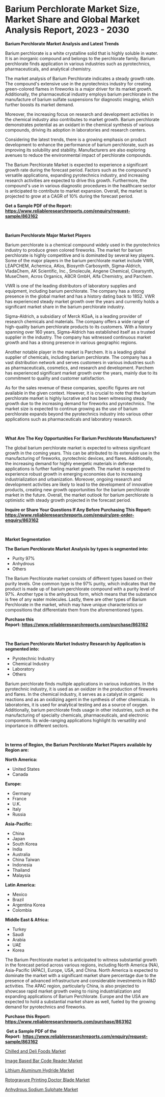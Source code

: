 <p><h1>Barium Perchlorate Market Size, Market Share and Global Market Analysis Report, 2023 - 2030</h1></p><p><strong>Barium Perchlorate Market Analysis and Latest Trends</strong></p>
<p><p>Barium perchlorate is a white crystalline solid that is highly soluble in water. It is an inorganic compound and belongs to the perchlorate family. Barium perchlorate finds application in various industries such as pyrotechnics, pharmaceuticals, and analytical chemistry.</p><p>The market analysis of Barium Perchlorate indicates a steady growth rate. The compound's extensive use in the pyrotechnics industry for creating green-colored flames in fireworks is a major driver for its market growth. Additionally, the pharmaceutical industry employs barium perchlorate in the manufacture of barium sulfate suspensions for diagnostic imaging, which further boosts its market demand.</p><p>Moreover, the increasing focus on research and development activities in the chemical industry also contributes to market growth. Barium perchlorate demonstrates potential as an oxidant in the chemical synthesis of various compounds, driving its adoption in laboratories and research centers.</p><p>Considering the latest trends, there is a growing emphasis on product development to enhance the performance of barium perchlorate, such as improving its solubility and stability. Manufacturers are also exploring avenues to reduce the environmental impact of perchlorate compounds.</p><p>The Barium Perchlorate Market is expected to experience a significant growth rate during the forecast period. Factors such as the compound's versatile applications, expanding pyrotechnics industry, and increasing research activities are expected to drive this growth. Furthermore, the compound's use in various diagnostic procedures in the healthcare sector is anticipated to contribute to market expansion. Overall, the market is projected to grow at a CAGR of 10% during the forecast period.</p></p>
<p><strong>Get a Sample PDF of the Report:&nbsp; <a href="https://www.reliableresearchreports.com/enquiry/request-sample/863162">https://www.reliableresearchreports.com/enquiry/request-sample/863162</a></strong></p>
<p>&nbsp;</p>
<p><strong>Barium Perchlorate Major Market Players</strong></p>
<p><p>Barium perchlorate is a chemical compound widely used in the pyrotechnics industry to produce green colored fireworks. The market for barium perchlorate is highly competitive and is dominated by several key players. Some of the major players in the barium perchlorate market include VWR, LEAPCHEM, Achemica, AKos, Biosynth Carbosynth, Sigma-Aldrich, VladaChem, AK Scientific, Inc., Smolecule, Angene Chemical, Clearsynth, MuseChem, Acros Organics, ABCR GmbH, Alfa Chemistry, and Parchem.</p><p>VWR is one of the leading distributors of laboratory supplies and equipment, including barium perchlorate. The company has a strong presence in the global market and has a history dating back to 1852. VWR has experienced steady market growth over the years and currently holds a significant market share in the barium perchlorate industry.</p><p>Sigma-Aldrich, a subsidiary of Merck KGaA, is a leading provider of research chemicals and materials. The company offers a wide range of high-quality barium perchlorate products to its customers. With a history spanning over 160 years, Sigma-Aldrich has established itself as a trusted supplier in the industry. The company has witnessed continuous market growth and has a strong presence in various geographic regions.</p><p>Another notable player in the market is Parchem. It is a leading global supplier of chemicals, including barium perchlorate. The company has a vast distribution network and serves customers in various industries such as pharmaceuticals, cosmetics, and research and development. Parchem has experienced significant market growth over the years, mainly due to its commitment to quality and customer satisfaction.</p><p>As for the sales revenue of these companies, specific figures are not available in the given context. However, it is crucial to note that the barium perchlorate market is highly lucrative and has been witnessing steady growth due to the increasing demand for fireworks and pyrotechnics. The market size is expected to continue growing as the use of barium perchlorate expands beyond the pyrotechnics industry into various other applications such as pharmaceuticals and laboratory research.</p></p>
<p>&nbsp;</p>
<p><strong>What Are The Key Opportunities For Barium Perchlorate Manufacturers?</strong></p>
<p><p>The global barium perchlorate market is expected to witness significant growth in the coming years. This can be attributed to its extensive use in the manufacturing of fireworks, pyrotechnic devices, and flares. Additionally, the increasing demand for highly energetic materials in defense applications is further fueling market growth. The market is expected to experience robust growth in emerging economies due to increasing industrialization and urbanization. Moreover, ongoing research and development activities are likely to lead to the development of innovative products, creating new growth opportunities for the barium perchlorate market in the future. Overall, the market outlook for barium perchlorate is optimistic with steady growth projected in the forecast period.</p></p>
<p><strong>Inquire or Share Your Questions If Any Before Purchasing This Report: <a href="https://www.reliableresearchreports.com/enquiry/pre-order-enquiry/863162">https://www.reliableresearchreports.com/enquiry/pre-order-enquiry/863162</a></strong></p>
<p>&nbsp;</p>
<p><strong>Market Segmentation</strong></p>
<p><strong>The Barium Perchlorate Market Analysis by types is segmented into:</strong></p>
<p><ul><li>Purity 97%</li><li>Anhydrous</li><li>Others</li></ul></p>
<p><p>The Barium Perchlorate market consists of different types based on their purity levels. One common type is the 97% purity, which indicates that the product is made up of barium perchlorate compound with a purity level of 97%. Another type is the anhydrous form, which means that the substance is free of any water molecules. Lastly, there are other types of Barium Perchlorate in the market, which may have unique characteristics or compositions that differentiate them from the aforementioned types.</p></p>
<p><strong>Purchase this Report:&nbsp;<a href="https://www.reliableresearchreports.com/purchase/863162">https://www.reliableresearchreports.com/purchase/863162</a></strong></p>
<p>&nbsp;</p>
<p><strong>The Barium Perchlorate Market Industry Research by Application is segmented into:</strong></p>
<p><ul><li>Pyrotechnic Industry</li><li>Chemical Industry</li><li>Laboratory</li><li>Others</li></ul></p>
<p><p>Barium perchlorate finds multiple applications in various industries. In the pyrotechnic industry, it is used as an oxidizer in the production of fireworks and flares. In the chemical industry, it serves as a catalyst in organic reactions and as an oxidizing agent in the synthesis of other chemicals. In laboratories, it is used for analytical testing and as a source of oxygen. Additionally, barium perchlorate finds usage in other industries, such as the manufacturing of specialty chemicals, pharmaceuticals, and electronic components. Its wide-ranging applications highlight its versatility and importance in different sectors.</p></p>
<p>&nbsp;</p>
<p><strong>In terms of Region, the Barium Perchlorate Market Players available by Region are:</strong></p>
<p>
    <p> <strong> North America: </strong>
        <ul>
            <li>United States</li>
            <li>Canada</li>
        </ul>
        </p> 
    <p> <strong> Europe: </strong>
        <ul>
            <li>Germany</li>
            <li>France</li>
            <li>U.K.</li>
            <li>Italy</li>
            <li>Russia</li>
        </ul>
        </p> 
    <p> <strong> Asia-Pacific: </strong>
        <ul>
            <li>China</li>
            <li>Japan</li>
            <li>South Korea</li>
            <li>India</li>
            <li>Australia</li>
            <li>China Taiwan</li>
            <li>Indonesia</li>
            <li>Thailand</li>
            <li>Malaysia</li>
        </ul>
        </p> 
    <p> <strong> Latin America: </strong>
        <ul>
            <li>Mexico</li>
            <li>Brazil</li>
            <li>Argentina Korea</li>
            <li>Colombia</li>
        </ul>
        </p> 
    <p> <strong> Middle East & Africa: </strong>
        <ul>
            <li>Turkey</li>
            <li>Saudi</li>
            <li>Arabia</li>
            <li>UAE</li>
            <li>Korea</li>
        </ul>
    </p>
    </p>
<p><p>The Barium Perchlorate market is anticipated to witness substantial growth in the forecast period across various regions, including North America (NA), Asia-Pacific (APAC), Europe, USA, and China. North America is expected to dominate the market with a significant market share percentage due to the presence of advanced infrastructure and considerable investments in R&D activities. The APAC region, particularly China, is also projected to showcase rapid market growth owing to rising industrialization and expanding applications of Barium Perchlorate. Europe and the USA are expected to hold a substantial market share as well, fueled by the growing demand for pyrotechnics and fireworks.</p></p>
<p><strong>Purchase this Report: <a href="https://www.reliableresearchreports.com/purchase/863162">https://www.reliableresearchreports.com/purchase/863162</a></strong></p>
<p>&nbsp;<strong>Get a Sample PDF of the Report:&nbsp;&nbsp;<a href="https://www.reliableresearchreports.com/enquiry/request-sample/863162">https://www.reliableresearchreports.com/enquiry/request-sample/863162</a></strong></p>
<p><strong></strong></p>
<p><p><a href="https://medium.com/@elwyncarter2023/chilled-and-deli-foods-market-trends-and-market-analysis-forecasted-for-period-2023-2030-a333be679096">Chilled and Deli Foods Market</a></p><p><a href="https://medium.com/@germanbraun1929/image-based-bar-code-reader-market-exploring-market-share-market-trends-and-future-growth-4c9927a3062c">Image Based Bar Code Reader Market</a></p><p><a href="https://github.com/pizolina/Market-Research-Report-List-1/blob/main/lithium-aluminum-hydride-market.md">Lithium Aluminum Hydride Market</a></p><p><a href="https://medium.com/@jailynpurdy1934/rotogravure-printing-doctor-blade-market-analysis-and-sze-forecasted-for-period-from-2023-to-2030-ed69d0d626f6">Rotogravure Printing Doctor Blade Market</a></p><p><a href="https://github.com/lbird53714/Market-Research-Report-List-1/blob/main/anhydrous-sodium-sulphate-market.md">Anhydrous Sodium Sulphate Market</a></p></p>